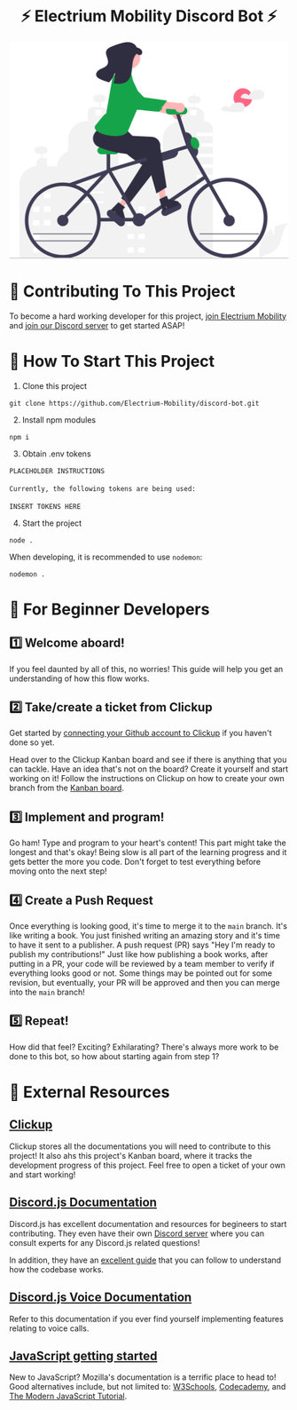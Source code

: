 <h1 align="center">
    ⚡ Electrium Mobility Discord Bot ⚡
</h1>

![Image](./resources/Electrium_svg.svg)

<!------------------------------------------------------------------->

# 💪 Contributing To This Project

To become a hard working developer for this project, <a href="https://electriummobility.com/join-our-team.html" target="_blank" rel="noopener noreferrer">join Electrium Mobility</a> and <a href="https://discord.com/invite/jggFVza4XR" target="_blank" rel="noopener noreferrer">join our Discord server</a> to get started ASAP!

<!------------------------------------------------------------------->

# 🚀 How To Start This Project

1. Clone this project

```
git clone https://github.com/Electrium-Mobility/discord-bot.git
```

2. Install npm modules

```
npm i
```

3. Obtain .env tokens

```
PLACEHOLDER INSTRUCTIONS

Currently, the following tokens are being used:

INSERT TOKENS HERE
```

4. Start the project

```
node .
```

When developing, it is recommended to use `nodemon`:

```
nodemon .
```

<!------------------------------------------------------------------->

# 🎈 For Beginner Developers

## 1️⃣ Welcome aboard!

If you feel daunted by all of this, no worries! This guide will help you get an understanding of how this flow works.

## 2️⃣ Take/create a ticket from Clickup

Get started by <a href="https://app.clickup.com/9003010024/v/dc/8c9y1z8-5191/8c9y1z8-19471" target="_blank" rel="noopener noreferrer">connecting your Github account to Clickup</a> if you haven't done so yet.

Head over to the Clickup Kanban board and see if there is anything that you can tackle. Have an idea that's not on the board? Create it yourself and start working on it! Follow the instructions on Clickup on how to create your own branch from the <a href="https://app.clickup.com/9003010024/v/b/6-901102647742-2" target="_blank" rel="noopener noreferrer">Kanban board</a>.

## 3️⃣ Implement and program!

Go ham! Type and program to your heart's content! This part might take the longest and that's okay! Being slow is all part of the learning progress and it gets better the more you code. Don't forget to test everything before moving onto the next step!

## 4️⃣ Create a Push Request

Once everything is looking good, it's time to merge it to the `main` branch. It's like writing a book. You just finished writing an amazing story and it's time to have it sent to a publisher. A push request (PR) says "Hey I'm ready to publish my contributions!" Just like how publishing a book works, after putting in a PR, your code will be reviewed by a team member to verify if everything looks good or not. Some things may be pointed out for some revision, but eventually, your PR will be approved and then you can merge into the `main` branch!

## 5️⃣ Repeat!

How did that feel? Exciting? Exhilarating? There's always more work to be done to this bot, so how about starting again from step 1?

<!------------------------------------------------------------------->

# 🔗 External Resources

## <a href="https://app.clickup.com" target="_blank" rel="noopener noreferrer">Clickup</a>

Clickup stores all the documentations you will need to contribute to this project! It also ahs this project's Kanban board, where it tracks the development progress of this project. Feel free to open a ticket of your own and start working!

## <a href="https://discord.js.org/docs/packages/discord.js/14.14.1" target="_blank" rel="noopener noreferrer">Discord.js Documentation</a>

Discord.js has excellent documentation and resources for begineers to start contributing. They even have their own <a href="https://discord.com/invite/djs" target="_blank" rel="noopener noreferrer">Discord server</a> where you can consult experts for any Discord.js related questions!

In addition, they have an <a href="https://discordjs.guide/#before-you-begin" target="_blank" rel="noopener noreferrer">excellent guide</a> that you can follow to understand how the codebase works.

## <a href="https://discordjs.guide/voice/" target="_blank" rel="noopener noreferrer">Discord.js Voice Documentation</a>

Refer to this documentation if you ever find yourself implementing features relating to voice calls.

## <a href="https://developer.mozilla.org/en-US/docs/Learn/Getting_started_with_the_web/JavaScript_basics/" target="_blank" rel="noopener noreferrer">JavaScript getting started</a>

New to JavaScript? Mozilla's documentation is a terrific place to head to! Good alternatives include, but not limited to: <a href="https://www.w3schools.com/js/" target="_blank" rel="noopener noreferrer">W3Schools</a>, <a href="" target="_blank" rel="noopener noreferrer">Codecademy</a>, and <a href="https://www.codecademy.com/learn/introduction-to-javascript" target="_blank" rel="noopener noreferrer">The Modern JavaScript Tutorial</a>.